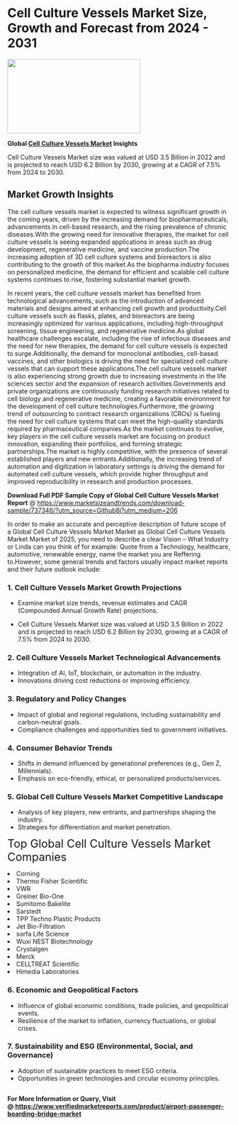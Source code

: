<H1>Cell Culture Vessels Market Size, Growth and Forecast from 2024 - 2031</H1><img class="aligncenter size-medium wp-image-584254" src="https://thirdeyenews.in/wp-content/uploads/2024/09/Global-Market-Research-300x168.jpeg" alt="" width="300" height="168" /><p><strong>Global&nbsp;<a href="https://www.marketsizeandtrends.com/download-sample/737346/?utm_source=Github8j?utm_medium=206">Cell Culture Vessels Market</a> Insights</strong></p><p>Cell Culture Vessels Market size was valued at USD 3.5 Billion in 2022 and is projected to reach USD 6.2 Billion by 2030, growing at a CAGR of 7.5% from 2024 to 2030.</p><p><h2>Market Growth Insights</h2> <p>The cell culture vessels market is expected to witness significant growth in the coming years, driven by the increasing demand for biopharmaceuticals, advancements in cell-based research, and the rising prevalence of chronic diseases.With the growing need for innovative therapies, the market for cell culture vessels is seeing expanded applications in areas such as drug development, regenerative medicine, and vaccine production.The increasing adoption of 3D cell culture systems and bioreactors is also contributing to the growth of this market.As the biopharma industry focuses on personalized medicine, the demand for efficient and scalable cell culture systems continues to rise, fostering substantial market growth.</p> <p>In recent years, the cell culture vessels market has benefited from technological advancements, such as the introduction of advanced materials and designs aimed at enhancing cell growth and productivity.Cell culture vessels such as flasks, plates, and bioreactors are being increasingly optimized for various applications, including high-throughput screening, tissue engineering, and regenerative medicine.As global healthcare challenges escalate, including the rise of infectious diseases and the need for new therapies, the demand for cell culture vessels is expected to surge.Additionally, the demand for monoclonal antibodies, cell-based vaccines, and other biologics is driving the need for specialized cell culture vessels that can support these applications.The cell culture vessels market is also experiencing strong growth due to increasing investments in the life sciences sector and the expansion of research activities.Governments and private organizations are continuously funding research initiatives related to cell biology and regenerative medicine, creating a favorable environment for the development of cell culture technologies.Furthermore, the growing trend of outsourcing to contract research organizations (CROs) is fueling the need for cell culture systems that can meet the high-quality standards required by pharmaceutical companies.As the market continues to evolve, key players in the cell culture vessels market are focusing on product innovation, expanding their portfolios, and forming strategic partnerships.The market is highly competitive, with the presence of several established players and new entrants.Additionally, the increasing trend of automation and digitization in laboratory settings is driving the demand for automated cell culture vessels, which provide higher throughput and improved reproducibility in research and production processes.<p><span class=""><strong>Download Full PDF Sample Copy of Global Cell Culture Vessels Market Report</strong> @ <a href="https://www.marketsizeandtrends.com/download-sample/737346/?utm_source=Github8j?utm_medium=206" target="_blank">https://www.marketsizeandtrends.com/download-sample/737346/?utm_source=Github8j?utm_medium=206</a></span></p><p>In order to make an accurate and perceptive description of future scope of a Global&nbsp;Cell Culture Vessels Market Market as Global&nbsp;Cell Culture Vessels Market Market of 2025, you need to describe a clear Vision &ndash; What Industry or Linda can you think of for example: Quote from a Technology, healthcare, automotive, renewable energy, name the market you are Reffering to.However, some general trends and factors usually impact market reports and their future outlook include:</p><h3>1.&nbsp;<strong>Cell Culture Vessels Market Growth Projections</strong></h3><ul><li>Examine market size trends, revenue estimates and CAGR (Compounded Annual Growth Rate) projections.</li><li><p>Cell Culture Vessels Market size was valued at USD 3.5 Billion in 2022 and is projected to reach USD 6.2 Billion by 2030, growing at a CAGR of 7.5% from 2024 to 2030.</p></li></ul><h3>2.&nbsp;<strong>Cell Culture Vessels Market Technological Advancements</strong></h3><ul><li>Integration of AI, IoT, blockchain, or automation in the industry.</li><li>Innovations driving cost reductions or improving efficiency.</li></ul><h3>3.&nbsp;<strong>Regulatory and Policy Changes</strong></h3><ul><li>Impact of global and regional regulations, including sustainability and carbon-neutral goals.</li><li>Compliance challenges and opportunities tied to government initiatives.</li></ul><h3>4.&nbsp;<strong>Consumer Behavior Trends</strong></h3><ul><li>Shifts in demand influenced by generational preferences (e.g., Gen Z, Millennials).</li><li>Emphasis on eco-friendly, ethical, or personalized products/services.</li></ul><h3>5.&nbsp;<strong>Global Cell Culture Vessels Market Competitive Landscape</strong></h3><ul><li>Analysis of key players, new entrants, and partnerships shaping the industry.</li><li>Strategies for differentiation and market penetration.</li></ul><p data-pm-slice="1 1 []"><span style="color: inherit; font-family: inherit; font-size: 25px;">Top Global Cell Culture Vessels Market Companies</span></p><div class="" data-test-id=""><p><li>Corning</li><li> Thermo Fisher Scientific</li><li> VWR</li><li> Greiner Bio-One</li><li> Sumitomo Bakelite</li><li> Sarstedt</li><li> TPP Techno Plastic Products</li><li> Jet Bio-Filtration</li><li> sorfa Life Science</li><li> Wuxi NEST Biotechnology</li><li> Crystalgen</li><li> Merck</li><li> CELLTREAT Scientific</li><li> Himedia Laboratories</li></p></div><h3>6.&nbsp;<strong>Economic and Geopolitical Factors</strong></h3><ul><li>Influence of global economic conditions, trade policies, and geopolitical events.</li><li>Resilience of the market to inflation, currency fluctuations, or global crises.</li></ul><h3>7.&nbsp;<strong>Sustainability and ESG (Environmental, Social, and Governance)</strong></h3><ul><li>Adoption of sustainable practices to meet ESG criteria.</li><li>Opportunities in green technologies and circular economy principles.</li></ul><h2><strong style="font-size: 14px;">For More Information or Query, Visit @&nbsp;</strong><a style="background-color: #ffffff; font-size: 14px;" href="https://www.marketsizeandtrends.com/report/cell-culture-vessels-market/" target="_blank">https://www.verifiedmarketreports.com/product/airport-passenger-boarding-bridge-market</a></h2>